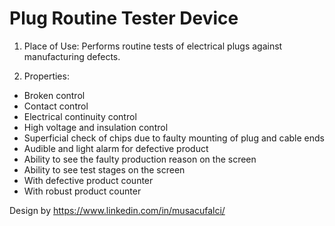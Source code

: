 # Plug Routine Tester Device

1) Place of Use: Performs routine tests of electrical plugs against manufacturing defects.

2) Properties:

- Broken control
- Contact control
- Electrical continuity control
- High voltage and insulation control
- Superficial check of chips due to faulty mounting of plug and cable ends
- Audible and light alarm for defective product
- Ability to see the faulty production reason on the screen
- Ability to see test stages on the screen
- With defective product counter
- With robust product counter

Design by https://www.linkedin.com/in/musacufalci/
